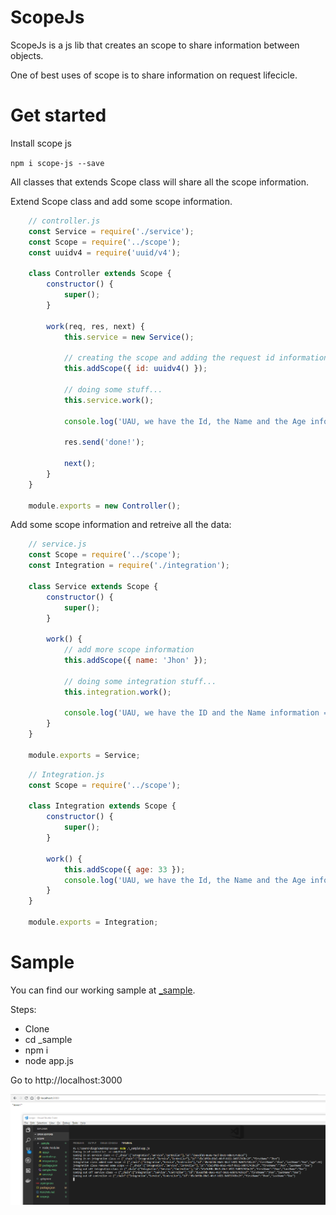 # ScopeJs

ScopeJs is a js lib that creates an scope to share information between objects.

One of best uses of scope is to share information on request lifecicle.

# Get started

Install scope js

`npm i scope-js --save`

All classes that extends Scope class will share all the scope information.

Extend Scope class and add some scope information. 

```javascript
    // controller.js
    const Service = require('./service');
    const Scope = require('../scope');
    const uuidv4 = require('uuid/v4');

    class Controller extends Scope {
        constructor() {
            super();
        }

        work(req, res, next) {
            this.service = new Service();

            // creating the scope and adding the request id information
            this.addScope({ id: uuidv4() });
            
            // doing some stuff...
            this.service.work();

            console.log('UAU, we have the Id, the Name and the Age information =>', JSON.stringify(this.scope));
            
            res.send('done!');

            next();
        }
    }

    module.exports = new Controller();
```

Add some scope information and retreive all the data:

```javascript
    // service.js
    const Scope = require('../scope');
    const Integration = require('./integration');

    class Service extends Scope {
        constructor() {
            super();
        }

        work() {        
            // add more scope information
            this.addScope({ name: 'Jhon' });

            // doing some integration stuff...
            this.integration.work();

            console.log('UAU, we have the ID and the Name information =>', JSON.stringify(this.scope));
        }
    }

    module.exports = Service;
```

```javascript
    // Integration.js
    const Scope = require('../scope');

    class Integration extends Scope {
        constructor() {
            super();
        }

        work() {           
            this.addScope({ age: 33 });
            console.log('UAU, we have the Id, the Name and the Age information =>', JSON.stringify(this.scope));
        }
    }

    module.exports = Integration;
```

# Sample

You can find our working sample at [_sample](https://github.com/diogolmenezes/scope/blob/master/_sample).

Steps:

- Clone
- cd _sample
- npm i 
- node app.js

Go to http://localhost:3000

![Scope](https://github.com/diogolmenezes/scope/blob/master/_sample/sample.png)